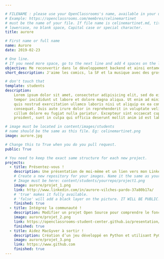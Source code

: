 ```yaml
---

# FILENAME : please use your OpenClassrooms's name, available in your url.
# Example: https://openclassrooms.com/membres/celinemartinet
# must be the name of your file. If file name is celinemartinet.md, title is celinemartinet.
# lowercase, no blank space, Capital case or special character.
title: aurore

# First name or full name
name: Aurore
date: 2019-02-23

# One line.
# If you need more space, go to the next line and add 4 spaces on the left, as in 'description'.
objective: Me reconvertir dans le développement backend et ainsi entamer ma troisième carrière!
short_description: J'aime les comics, la SF et la musique avec des grosses guitares. J'apprends à coder pour changer de vie professionnelle.

# don't touch that
template: students
description:
    Lorem ipsum dolor sit amet, consectetur adipisicing elit, sed do eiusmod
    tempor incididunt ut labore et dolore magna aliqua. Ut enim ad minim veniam,
    quis nostrud exercitation ullamco laboris nisi ut aliquip ex ea commodo
    consequat. Duis aute irure dolor in reprehenderit in voluptate velit esse
    cillum dolore eu fugiat nulla pariatur. Excepteur sint occaecat cupidatat non
    proident, sunt in culpa qui officia deserunt mollit anim id est laborum.

# image must be located in content/images/students
# name should be the same as this file. Eg: celinemartinet.png
image: aurore.jpg

# Change this to True when you do you pull request.
public: True

# You need to keep the exact same structure for each new project.
projects:
  - title: Présentez-vous !
    description: Une présentation de moi-même et un lien vers mon LinkedIn.
    # Create a new repository for your images. Name it the same as your nickname and profile picture.
    # Image must be here: content/students/yourrepo/project1.png
    image: aurore/projet_1.png
    link: http://www.linkedin.com/in/aurore-vilches-pardo-37a80b17a/
    # 'true' makes it fully available.
    # 'false' will add a black layer on the picture. IT WILL BE PUBLIC!
    finished: true
  - title: Intégrez la communauté !
    description: Modifier un projet Open Source pour comprendre le fonctionnement de Git, de Github et des pull requests. 
    image: aurore/projet_2.png
    link: https://openclassrooms-student-center.github.io/presentation/students/aurore.html
    finished: true
  - title: Aidez MacGyver à sortir !
    description: Création d’un jeu développé en Python et utilisant PyGame.
    image: aurore/projet_3.png
    link: https://www.github.com
    finished: true
---
```

